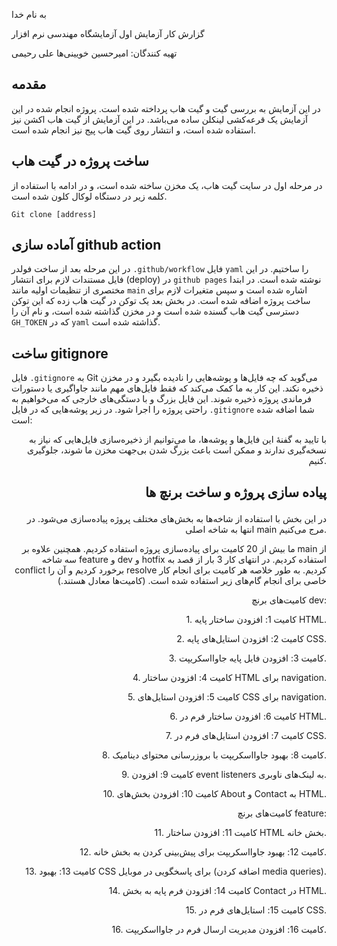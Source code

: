 به نام خدا

گزارش کار آزمایش اول آزمایشگاه مهندسی نرم افزار

تهیه کنندگان:
امیرحسین خویینی‌ها
علی رحیمی

## مقدمه
در این آزمایش به بررسی گیت و گیت هاب پرداخته شده است. پروژه انجام شده در این آزمایش یک قرعه‌کشی لینکلن ساده می‌باشد. در این آزمایش از گیت هاب اکشن نیز استفاده شده است، و انتشار روی گیت هاب پیج نیز انجام شده است.

## ساخت پروژه در گیت هاب
در مرحله اول در سایت گیت هاب، یک مخزن ساخته شده است، و در ادامه با استفاده از کلمه زیر در دستگاه لوکال کلون شده است.

`Git clone [address]`

## آماده سازی github action
در این مرحله بعد از ساخت فولدر `.github/workflow` فایل `yaml` را ساختیم. در این فایل مستندات لازم برای انتشار (deploy) در `github pages` نوشته شده است. در ابتدا مختصری از تنظیمات اولیه مانند `main` اشاره شده است و سپس متغیرات لازم برای ساخت پروژه اضافه شده است. در بخش بعد یک توکن در گیت هاب زده که این توکن دسترسی گیت هاب گسنده شده است و در مخزن گذاشته شده است، و نام آن را `GH_TOKEN`  که در `yaml` گذاشته شده است.

## ساخت gitignore
فایل `.gitignore` به Git می‌گوید که چه فایل‌ها و پوشه‌هایی را نادیده بگیرد و در مخزن ذخیره نکند. این کار به ما کمک می‌کند که فقط فایل‌های مهم مانند جاواگیری یا دستورات فرماندی پروژه ذخیره شوند. این فایل بزرگ و با دستگی‌های خارجی که می‌خواهیم به راحتی پروژه را اجرا شود. در زیر پوشه‌هایی که در فایل `.gitignore` شما اضافه شده است:





<p align="right">
با تایید به گفنهٔ این فایل‌ها و پوشه‌ها، ما می‌توانیم از ذخیره‌سازی فایل‌هایی که نیاز به نسخه‌گیری ندارند و ممکن است باعث بزرگ شدن بی‌جهت مخزن ما شوند، جلوگیری کنیم.
</p>

## <p align="right">پیاده سازی پروژه و ساخت برنچ ها</p>
<p align="right">
در این بخش با استفاده از شاخه‌ها به بخش‌های مختلف پروژه پیاده‌سازی می‌شود. در انتها به شاخه اصلی main مرج می‌کنیم.
</p>
<p align="right">
ما بیش از 20 کامیت برای پیاده‌سازی پروژه استفاده کردیم. همچنین علاوه بر main از سه شاخه feature و dev و hotfix استفاده کردیم. در انتهای کار 3 بار از قصد به conflict برخورد کردیم و آن را resolve کردیم. به طور خلاصه هر کامیت برای انجام کار خاصی برای انجام گام‌های زیر استفاده شده است. (کامیت‌ها معادل هستند.)
</p>

<p align="right">
کامیت‌های برنچ dev:
</p>

<p align="right">1. کامیت 1: افزودن ساختار پایه HTML.</p>
<p align="right">2. کامیت 2: افزودن استایل‌های پایه CSS.</p>
<p align="right">3. کامیت 3: افزودن فایل پایه جاوااسکریپت.</p>
<p align="right">4. کامیت 4: افزودن ساختار HTML برای navigation.</p>
<p align="right">5. کامیت 5: افزودن استایل‌های CSS برای navigation.</p>
<p align="right">6. کامیت 6: افزودن ساختار فرم در HTML.</p>
<p align="right">7. کامیت 7: افزودن استایل‌های فرم در CSS.</p>
<p align="right">8. کامیت 8: بهبود جاوااسکریپت با بروزرسانی محتوای دینامیک.</p>
<p align="right">9. کامیت 9: افزودن event listeners به لینک‌های ناوبری.</p>
<p align="right">10. کامیت 10: افزودن بخش‌های About و Contact به HTML.</p>

<p align="right">کامیت‌های برنچ feature:</p>

<p align="right">11. کامیت 11: افزودن ساختار HTML بخش خانه.</p>
<p align="right">12. کامیت 12: بهبود جاوااسکریپت برای پیش‌بینی کردن به بخش خانه.</p>
<p align="right">13. کامیت 13: بهبود CSS برای پاسخگویی در موبایل (اضافه کردن media queries).</p>
<p align="right">14. کامیت 14: افزودن فرم پایه به بخش Contact در HTML.</p>
<p align="right">15. کامیت 15: استایل‌های فرم در CSS.</p>
<p align="right">16. کامیت 16: افزودن مدیریت ارسال فرم در جاوااسکریپت.</p>
